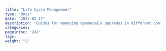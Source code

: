 ```yaml
---
title: "Life Cycle Management"
type: "docs"
date: "2025-02-17"
description: "Guides for managing OpenNebula upgrades in different configurations"
categories:
pageintoc: "241"
tags:
weight: "2"
---
```


<a id="release-information"></a>

<!--# Release Information -->
